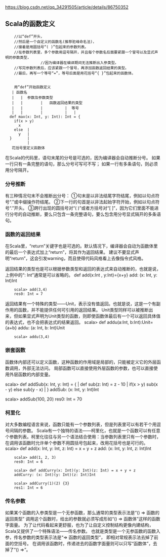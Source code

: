 https://blog.csdn.net/qq_34291505/article/details/86750352
## Scala的函数定义
        //以“def”开头，
        //然后是一个自定义的函数名(推荐驼峰命名法)，
        //接着是用圆括号“( )”包起来的参数列表。
        //在参数列表里，多个参数用逗号隔开，并且每个参数名后面要紧跟一个冒号以及显式声明的参数类型，
                    //因为编译器在编译期间无法推断出入参类型。
        //写完参数列表后，应该紧跟一个冒号，再添加函数返回结果的类型。
        //最后，再写一个等号“=”，等号后面是用花括号“{ }”包起来的函数体。


        用“def”开始函数定义
       | 函数名
       |   |  参数及参数类型
       |   |        |   函数返回结果的类型
       |   |        |          |  等号
       |   |        |          |   |
      def max(x: Int, y: Int): Int = {
        if(x > y)
          x
        else  |
          y   | 
      }       |
              |
       花括号里定义函数体


在Scala的代码里，语句末尾的分号是可选的，因为编译器会自动推断分号。
如果一行只有一条完整的语句，那么分号可写可不写；
如果一行有多条语句，则必须用分号隔开。

### 分号推断
有三种情况句末不会推断出分号：
①句末是以非法结尾字符结尾，例如以句点符号“.”或中缀操作符结尾。
②下一行的句首是以非法起始字符开始，例如以句点符号“.”开头。
③跨行出现的圆括号对“( )”或者方括号对“[ ]”，因为它们里面不能进行分号的自动推断，要么只包含一条完整语句，要么包含用分号显式隔开的多条语句。


### 函数的返回结果
在Scala里，“return”关键字也是可选的。默认情况下，编译器会自动为函数体里的最后一个表达式加上“return”，将其作为返回结果。
建议不要显式声明“return”，这会引发warning，而且使得代码风格看上去像指令式风格。

返回结果的类型也是可以根据参数类型和返回的表达式来自动推断的，也就是说，上例中的“: Int”通常是可以省略的。
        def add(x:Int , y:Int)={x+y}
        add: (x: Int, y: Int)Int

        scala> add(3,4)
        res0: Int = 7



返回结果有一个特殊的类型——Unit，表示没有值返回。也就是说，这是一个有副作用的函数，并不能提供任何可引用的返回结果。
Unit类型同样可以被推断出来，但如果显式声明为Unit类型的函数，则即使函数体最后有一个可以返回具体值的表达式，也不会把表达式的结果返回。
        scala> def addu(a:Int, b:Int):Unit={a+b}
        addu: (a: Int, b: Int)Unit

        scala> addu(3,4)



### 嵌套函数
函数体内部还可以定义函数，这种函数的作用域是局部的，只能被定义它的外层函数调用，外部无法访问。
局部函数可以直接使用外层函数的参数，也可以直接使用外层函数的内部变量。

scala> def addSub(x: Int, y: Int) = {
         |     def sub(z: Int) = z - 10
         |     if(x > y) sub(x - y) else sub(y - x)
         | }
addSub: (x: Int, y: Int)Int

scala> addSub(100, 20)
res0: Int = 70

### 柯里化
对大多数编程语言来说，函数只能有一个参数列表，但是列表里可以有若干个用逗号间隔的参数。
Scala有一个独特的语法——柯里化，也就是一个函数可以有任意个参数列表。柯里化往往与另一个语法结合使用：当参数列表里只有一个参数时，在调用该函数时允许单个参数不用圆括号包起来，改用花括号也是可行的。
        scala> def add(x: Int, y: Int, z: Int) = x + y + z
        add: (x: Int, y: Int, z: Int)Int

        scala> add(1, 2, 3)
        res0: Int = 6

        scala> def addCurry(x: Int)(y: Int)(z: Int) = x + y + z
        addCurry: (x: Int)(y: Int)(z: Int)Int

        scala> addCurry(1)(2) {3}
        res1: Int = 6

### 传名参数
如果某个函数的入参类型是一个无参函数，那么通常的类型表示法是“() => 函数的返回类型”
调用这个函数时，给出的参数就必须写成形如“() => 函数体”这样的函数字面量。
为了让代码看起来更舒服，也为了让自定义控制结构更像内建结构，Scala又提供了一个特殊语法——传名参数。
也就是类型是一个无参函数的函数入参，传名参数的类型表示法是“=> 函数的返回类型”，
即相对常规表示法去掉了前面的空括号。
在调用该函数时，传递进去的函数字面量则可以只写“函数体”，去掉了“() =>”。

